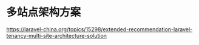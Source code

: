 # 多站点架构方案

https://laravel-china.org/topics/15298/extended-recommendation-laravel-tenancy-multi-site-architecture-solution